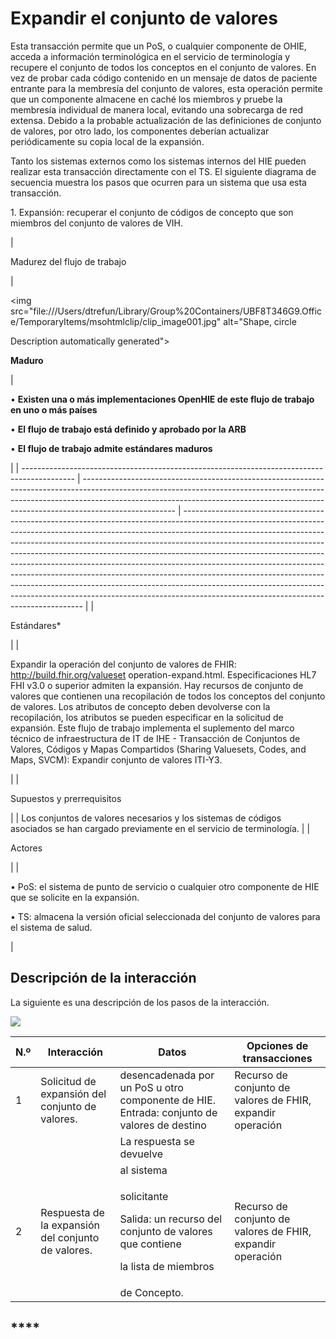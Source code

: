 # Expandir el conjunto de valores

Esta transacción permite que un PoS, o cualquier componente de OHIE, acceda a información terminológica en el servicio de terminología y recupere el conjunto de todos los conceptos en el conjunto de valores. En vez de probar cada código contenido en un mensaje de datos de paciente entrante para la membresía del conjunto de valores, esta operación permite que un componente almacene en caché los miembros y pruebe la membresía individual de manera local, evitando una sobrecarga de red extensa. Debido a la probable actualización de las definiciones de conjunto de valores, por otro lado, los componentes deberían actualizar periódicamente su copia local de la expansión.

Tanto los sistemas externos como los sistemas internos del HIE pueden realizar esta transacción directamente con el TS. El siguiente diagrama de secuencia muestra los pasos que ocurren para un sistema que usa esta transacción.

1\. Expansión: recuperar el conjunto de códigos de concepto que son miembros del conjunto de valores de VIH.



| <p> </p><p> </p><p> </p><p> </p><p> </p><p> </p><p> </p><p>Madurez del flujo de trabajo</p> | <p> </p><p> </p><p> </p><p> </p><p> </p><p><img src="file:///Users/dtrefun/Library/Group%20Containers/UBF8T346G9.Office/TemporaryItems/msohtmlclip/clip_image001.jpg" alt="Shape, circle

Description automatically generated"></p><p><strong>Maduro</strong></p> | <p> </p><p> </p><p>•     <strong>Existen una o más implementaciones OpenHIE de este flujo de trabajo en uno o más países</strong></p><p>•     <strong>El flujo de trabajo está definido y aprobado por la ARB</strong></p><p>•     <strong>El flujo de trabajo admite estándares maduros</strong></p>                                                                                                                                                                                                                                                                                                                                                                                                 |
| ------------------------------------------------------------------------------------------- | ----------------------------------------------------------------------------------------------------------------------------------------------------------------------------------------------------------------------------------------------------------------- | ----------------------------------------------------------------------------------------------------------------------------------------------------------------------------------------------------------------------------------------------------------------------------------------------------------------------------------------------------------------------------------------------------------------------------------------------------------------------------------------------------------------------------------------------------------------------------------------------------------------------------------------------------------------------------------------------------- |
| <p> </p><p>Estándares*</p>                                                                  |                                                                                                                                                                                                                                                                   | <p> </p><p>Expandir la operación del conjunto de valores de FHIR: http://build.fhir.org/valueset­ operation-expand.html. Especificaciones HL7 FHI v3.0 o superior admiten la expansión. Hay recursos de conjunto de valores que contienen una recopilación de todos los conceptos del conjunto de valores. Los atributos de concepto deben devolverse con la recopilación, los atributos se pueden especificar en la solicitud de expansión. Este flujo de trabajo implementa el suplemento del marco técnico de infraestructura de IT de IHE - Transacción de Conjuntos de Valores, Códigos y Mapas Compartidos (Sharing Valuesets, Codes, and Maps, SVCM): Expandir conjunto de valores ITI-Y3.</p> |
| <p> </p><p> </p><p>Supuestos y prerrequisitos</p>                                           |                                                                                                                                                                                                                                                                   | Los conjuntos de valores necesarios y los sistemas de códigos asociados se han cargado previamente en el servicio de terminología.                                                                                                                                                                                                                                                                                                                                                                                                                                                                                                                                                                    |
| <p> </p><p> </p><p> </p><p> </p><p> </p><p> </p><p>Actores</p>                              |                                                                                                                                                                                                                                                                   | <p> </p><p> </p><p>•     PoS: el sistema de punto de servicio o cualquier otro componente de HIE que se solicite en la expansión.</p><p>•     TS: almacena la versión oficial seleccionada del conjunto de valores para el sistema de salud.</p>                                                                                                                                                                                                                                                                                                                                                                                                                                                      |

## Descripción de la interacción&#x20;

La siguiente es una descripción de los pasos de la interacción.

![](https://lh6.googleusercontent.com/tzzPlEZXJf\_0yFSnLH8UKDEBsMSHT7ga4d4dBhMz5D01i1SVUHyjiwmsBkDabqtJG5C1tj7A4AUH1F3oQEYWRIAi1KKNtptfpkTGZJbY7f4wUBOY4T8Ik897x--PciLPEw)



| N.º                      | Interacción                                                       | Datos                                                                                                       | Opciones de transacciones                                  |
| ------------------------ | ----------------------------------------------------------------- | ----------------------------------------------------------------------------------------------------------- | ---------------------------------------------------------- |
| <p> </p><p>1</p>         | Solicitud de expansión del conjunto de valores.                   | desencadenada por un PoS u otro componente de HIE. Entrada: conjunto de valores de destino                  | Recurso de conjunto de valores de FHIR, expandir operación |
|                          |                                                                   | La respuesta se devuelve                                                                                    |                                                            |
|                          |                                                                   | al sistema                                                                                                  |                                                            |
| <p> </p><p> </p><p>2</p> | <p> </p><p>Respuesta de la expansión del conjunto de valores.</p> | <p>solicitante</p><p>Salida: un recurso del conjunto de valores que contiene</p><p>la lista de miembros</p> | Recurso de conjunto de valores de FHIR, expandir operación |
|                          |                                                                   | de Concepto.                                                                                                |                                                            |

## ****
